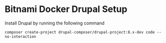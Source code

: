 # Bitnami Docker Drupal Setup
Install Drupal by running the following command
```
composer create-project drupal-composer/drupal-project:8.x-dev code --no-interaction
```